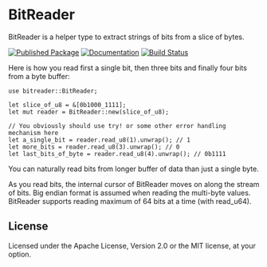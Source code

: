 # BitReader

BitReader is a helper type to extract strings of bits from a slice of bytes.

[![Published Package](https://img.shields.io/crates/v/bitreader.svg)](https://crates.io/crates/bitreader)
[![Documentation](https://docs.rs/bitreader/badge.svg)](https://docs.rs/bitreader)
[![Build Status](https://github.com/irauta/bitreader/actions/workflows/rust.yml/badge.svg?branch=master)](https://github.com/irauta/bitreader/actions/workflows/rust.yml)

Here is how you read first a single bit, then three bits and finally four bits from a byte buffer:

    use bitreader::BitReader;

    let slice_of_u8 = &[0b1000_1111];
    let mut reader = BitReader::new(slice_of_u8);

    // You obviously should use try! or some other error handling mechanism here
    let a_single_bit = reader.read_u8(1).unwrap(); // 1
    let more_bits = reader.read_u8(3).unwrap(); // 0
    let last_bits_of_byte = reader.read_u8(4).unwrap(); // 0b1111

You can naturally read bits from longer buffer of data than just a single byte.

As you read bits, the internal cursor of BitReader moves on along the stream of bits. Big endian format is assumed when reading the multi-byte values. BitReader supports reading maximum of 64 bits at a time (with read_u64).

## License

Licensed under the Apache License, Version 2.0 or the MIT license, at your option.

